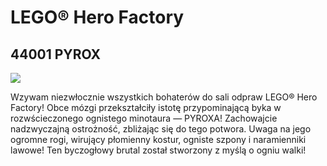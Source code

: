 # LEGO® Hero Factory

## 44001 PYROX

![](https://www.lego.com/cdn/product-assets/product.img.pri/44001_prod.jpg)

Wzywam niezwłocznie wszystkich bohaterów do sali odpraw LEGO® Hero Factory! Obce mózgi przekształciły istotę przypominającą byka w rozwścieczonego ognistego minotaura — PYROXA! Zachowajcie nadzwyczajną ostrożność, zbliżając się do tego potwora. Uwaga na jego ogromne rogi, wirujący płomienny kostur, ogniste szpony i naramienniki lawowe! Ten byczogłowy brutal został stworzony z myślą o ogniu walki!